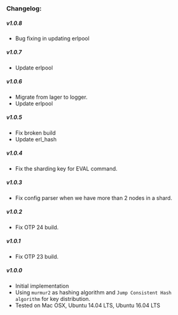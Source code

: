 ### Changelog:

##### v1.0.8

- Bug fixing in updating erlpool

##### v1.0.7

- Update erlpool

##### v1.0.6

- Migrate from lager to logger.
- Update erlpool

##### v1.0.5

- Fix broken build
- Update erl_hash

##### v1.0.4

- Fix the sharding key for EVAL command.

##### v1.0.3

- Fix config parser when we have more than 2 nodes in a shard.

##### v1.0.2

- Fix OTP 24 build.

##### v1.0.1

- Fix OTP 23 build.

##### v1.0.0

- Initial implementation
- Using `murmur2` as hashing algorithm and `Jump Consistent Hash algorithm` for key distribution.
- Tested on Mac OSX, Ubuntu 14.04 LTS, Ubuntu 16.04 LTS
